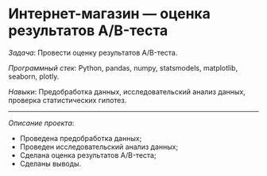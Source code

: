 # Интернет-магазин — оценка результатов A/B-теста

*Задача*: Провести оценку результатов A/B-теста.

*Программный стек*: Python, pandas, numpy, statsmodels, matplotlib, seaborn, plotly.

*Навыки*: Предобработка данных, исследовательский анализ данных, проверка статистических гипотез.

---

*Описание проекта*:

- Проведена предобработка данных;
- Проведен исследовательский анализ данных;
- Сделана оценка результатов A/B-теста;
- Сделаны выводы.
